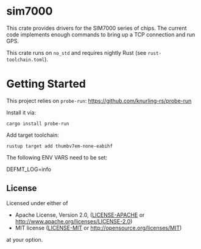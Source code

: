 # sim7000

This crate provides drivers for the SIM7000 series of chips. The current code implements enough commands to bring up a TCP connection and run GPS.

This crate runs on `no_std` and requires nightly Rust (see `rust-toolchain.toml`).


# Getting Started

This project relies on `probe-run`: https://github.com/knurling-rs/probe-run

Install it via:

`cargo install probe-run`

Add target toolchain:

`rustup target add thumbv7em-none-eabihf`

The following ENV VARS need to be set:

DEFMT_LOG=info

## License

Licensed under either of

* Apache License, Version 2.0, ([LICENSE-APACHE](LICENSE-APACHE) or http://www.apache.org/licenses/LICENSE-2.0)
* MIT license ([LICENSE-MIT](LICENSE-MIT) or http://opensource.org/licenses/MIT)

at your option.
